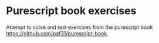 # Purescript book exercises

Attempt to solve and test exercises from the purescript book https://github.com/paf31/purescript-book.
